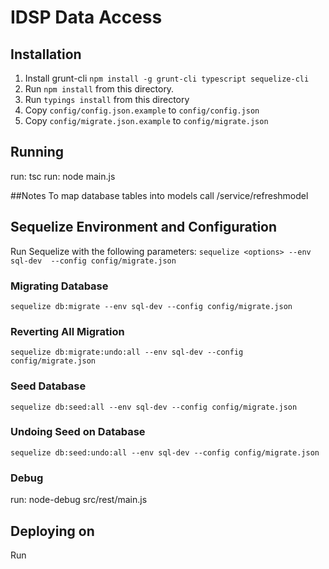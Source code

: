 # IDSP Data Access

## Installation

1. Install grunt-cli `npm install -g grunt-cli typescript sequelize-cli`
2. Run `npm install` from this directory.
3. Run `typings install` from this directory
4. Copy `config/config.json.example` to `config/config.json`
5. Copy `config/migrate.json.example` to `config/migrate.json`

## Running
run: tsc
run: node main.js


##Notes
To map database tables into models call /service/refreshmodel

## Sequelize Environment and Configuration
Run Sequelize with the following parameters:
`sequelize <options> --env sql-dev  --config config/migrate.json`

### Migrating Database
`sequelize db:migrate --env sql-dev --config config/migrate.json`

### Reverting All Migration
`sequelize db:migrate:undo:all --env sql-dev --config config/migrate.json`

### Seed Database
`sequelize db:seed:all --env sql-dev --config config/migrate.json`

### Undoing Seed on Database
`sequelize db:seed:undo:all --env sql-dev --config config/migrate.json`

### Debug
run: node-debug src/rest/main.js

## Deploying on 

Run 

